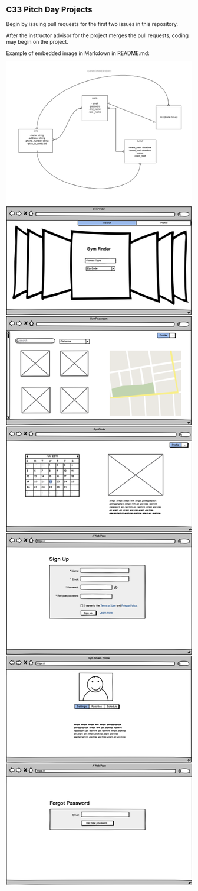 ## C33 Pitch Day Projects

Begin by issuing pull requests for the first two issues in this repository.

After the instructor advisor for the project merges the pull requests, coding may begin on the project.

Example of embedded image in Markdown in README.md:

![](readme_assets/images/gymAppERD.jpeg)
![](readme_assets/images/wireframe-homepage.png)
![](readme_assets/images/wireframe-resultspage.png)
![](readme_assets/images/wireframe-gympage.png)
![](readme_assets/images/sign_up.png)
![](readme_assets/images/wireframe-profile.png)
![](readme_assets/images/forgot_password.png)
